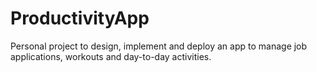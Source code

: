 # ProductivityApp
Personal project to design, implement and deploy an app to manage job applications, workouts and day-to-day activities.

